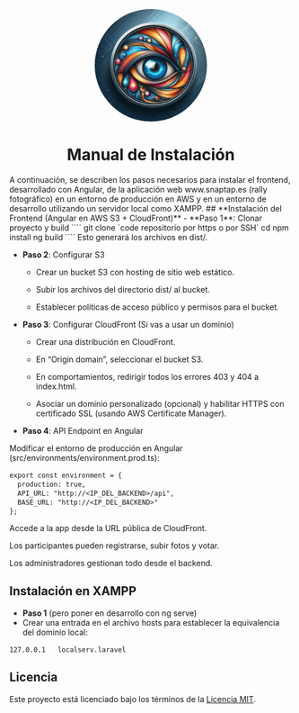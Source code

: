 <p align="center">
  <img src="Logo.png" alt="Foto Rally" width="200" style="border-radius: 100px;">
</p>
<h1 align="center">Manual de Instalación</h1>
A continuación, se describen los pasos necesarios para instalar el frontend, desarrollado con Angular, de la aplicación web www.snaptap.es (rally fotográfico) en un entorno de producción en AWS y en un entorno de desarrollo utilizando un servidor local como XAMPP.
## **Instalación del Frontend (Angular en AWS S3 + CloudFront)**
- **Paso 1**: Clonar proyecto y build 
````
git clone `code repositorio por https o por SSH` 
cd <carpeta del repo>
npm install
ng build 
````
Esto generará los archivos en dist/.

- **Paso 2**: Configurar S3
  - Crear un bucket S3 con hosting de sitio web estático.

  - Subir los archivos del directorio dist/ al bucket.

  - Establecer políticas de acceso público y permisos para el bucket.

- **Paso 3**: Configurar CloudFront (Si vas a usar un dominio)
  - Crear una distribución en CloudFront.

  - En “Origin domain”, seleccionar el bucket S3.

  - En comportamientos, redirigir todos los errores 403 y 404 a index.html.

  - Asociar un dominio personalizado (opcional) y habilitar HTTPS con certificado SSL (usando AWS Certificate Manager).

- **Paso 4**: API Endpoint en Angular
  
Modificar el entorno de producción en Angular (src/environments/environment.prod.ts):
````
export const environment = {
  production: true,
  API_URL: "http://<IP_DEL_BACKEND>/api",
  BASE_URL: "http://<IP_DEL_BACKEND>"
};
````
Accede a la app desde la URL pública de CloudFront.

Los participantes pueden registrarse, subir fotos y votar.

Los administradores gestionan todo desde el backend.

## **Instalación en XAMPP**

  - **Paso 1** (pero poner en desarrollo con ng serve)
  - Crear una entrada en el archivo hosts para establecer la equivalencia del dominio local:
  ````
  127.0.0.1   localserv.laravel
  ````

## Licencia

Este proyecto está licenciado bajo los términos de la [Licencia MIT](./LICENSE.md).
